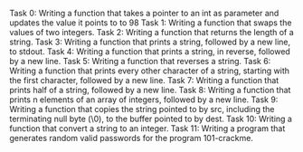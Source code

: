 Task 0: Writing a function that takes a pointer to an int as parameter and updates the value it points to to 98
Task 1: Writing a function that swaps the values of two integers.
Task 2: Writing a function that returns the length of a string.
Task 3: Writing a function that prints a string, followed by a new line, to stdout.
Task 4: Writing  a function that prints a string, in reverse, followed by a new line.
Task 5: Writing a function that reverses a string.
Task 6: Writing a function that prints every other character of a string, starting with the first character, followed by a new line.
Task 7: Writing a function that prints half of a string, followed by a new line.
Task 8: Writing  a function that prints n elements of an array of integers, followed by a new line.
Task 9: Writing a function that copies the string pointed to by src, including the terminating null byte (\0), to the buffer pointed to by dest.
Task 10: Writing a function that convert a string to an integer.
Task 11: Writing a program that generates random valid passwords for the program 101-crackme.

